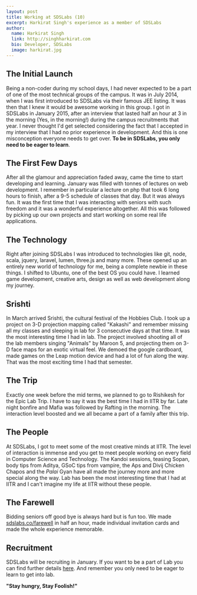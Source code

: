 ```yaml
---
layout: post
title: Working at SDSLabs (10)
excerpt: Harkirat Singh's experience as a member of SDSLabs
author:
  name: Harkirat Singh
  link: http://singhharkirat.com
  bio: Developer, SDSLabs
  image: harkirat.jpg
---
```


## The Initial Launch

Being a non-coder during my school days, I had never expected to be a part of one of the most technical groups of the campus. It was in July 2014, when I was first introduced to SDSLabs via their famous JEE listing.
It was then that I knew it would be awesome working in this group. I got in SDSLabs in January 2015, after an interview that lasted half an hour at 3 in the morning (Yes, in the morning!) during the campus recruitments that year.
I never thought I'd get selected considering the fact that I accepted in my interview that I had no prior experience in development. And this is one misconception everyone needs to get over.
**To be in SDSLabs, you only need to be eager to learn**.

## The First Few Days

After all the glamour and appreciation faded away, came the time to start developing and learning. January was filled with tonnes of lectures on web development. I remember in particular a lecture on php that took 6 long hours to finish, after a 9-5 schedule of classes that day. But it was always fun. It was the first time that I was interacting with seniors with such freedom and it was a wonderful experience altogether. All this was followed by picking up our own projects and start working on some real life applications.

## The Technology

Right after joining SDSLabs I was introduced to technologies like git, node, scala, jquery, laravel, lumen, three.js and many more. These opened up an entirely new world of technology for me, being a complete newbie in these things. I shifted to Ubuntu, one of the best OS you could have. I learned game development, creative arts, design as well as web development along my journey.

## Srishti

In March arrived Srishti, the cultural festival of the Hobbies Club. I took up a project on 3-D projection mapping called "Kakashi" and remember missing all my classes and sleeping in lab for 3 consecutive days at that time. It was the most interesting time I had in lab. The project involved shooting all of the lab members singing "Animals" by Maroon 5, and projecting them on 3-D face maps for an exotic virtual feel. We demoed the google cardboard, made games on the Leap motion device and had a lot of fun along the way. That was the most exciting time I had that semester.

## The Trip

Exactly one week before the mid terms, we planned to go to Rishikesh for the Epic Lab Trip. I have to say it was the best time I had in IITR by far. Late night bonfire and Mafia was followed by Rafting in the morning. The interaction level boosted and we all became a part of a family after this trip.

## The People

At SDSLabs, I got to meet some of the most creative minds at IITR. The level of interaction is immense and you get to meet people working on every field in Computer Science and Technology. The Kandoi sessions, teasing Sopan, body tips from Aditya, GSoC tips from vampire, the Aps and Divij Chicken Chapos and the *Palai* Gyan have all made the journey more and more special along the way. Lab has been the most interesting time that I had at IITR and I can't imagine my life at IITR without these people.

## The Farewell

Bidding seniors off good bye is always hard but is fun too. We made [sdslabs.co/farewell](https://sdslabs.co/farewell) in half an hour, made individual invitation cards and made the whole experience memorable.


## Recruitment

SDSLabs will be recruiting in January. If you want to be a part of Lab you can find further details [here](https://join.sdslabs.co). And remember you only need to be eager to learn to get into lab.

**"Stay hungry, Stay Foolish!"**
	